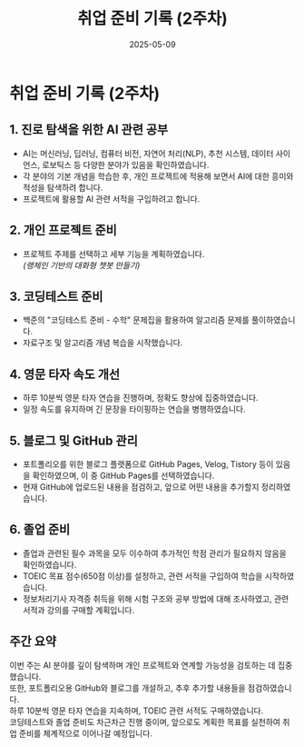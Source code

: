 ﻿---
title: "취업 준비 기록 (2주차)"
date: 2025-05-09
layout: post
categories: [취업준비]
tags: [AI, 코딩테스트, 졸업준비, 타자연습, 프로젝트, GitHub]
---

# 취업 준비 기록 (2주차)


## 1. 진로 탐색을 위한 AI 관련 공부

- AI는 머신러닝, 딥러닝, 컴퓨터 비전, 자연어 처리(NLP), 추천 시스템, 데이터 사이언스, 로보틱스 등 다양한 분야가 있음을 확인하였습니다.
- 각 분야의 기본 개념을 학습한 후, 개인 프로젝트에 적용해 보면서 AI에 대한 흥미와 적성을 탐색하려 합니다.
- 프로젝트에 활용할 AI 관련 서적을 구입하려고 합니다.


## 2. 개인 프로젝트 준비

- 프로젝트 주제를 선택하고 세부 기능을 계획하였습니다.  
  _(랭체인 기반의 대화형 챗봇 만들기)_


## 3. 코딩테스트 준비

- 백준의 "코딩테스트 준비 - 수학" 문제집을 활용하여 알고리즘 문제를 풀이하였습니다.
- 자료구조 및 알고리즘 개념 복습을 시작했습니다.


## 4. 영문 타자 속도 개선

- 하루 10분씩 영문 타자 연습을 진행하며, 정확도 향상에 집중하였습니다.
- 일정 속도를 유지하며 긴 문장을 타이핑하는 연습을 병행하였습니다.




## 5. 블로그 및 GitHub 관리

- 포트폴리오를 위한 블로그 플랫폼으로 GitHub Pages, Velog, Tistory 등이 있음을 확인하였으며, 이 중 GitHub Pages를 선택하였습니다.
- 현재 GitHub에 업로드된 내용을 점검하고, 앞으로 어떤 내용을 추가할지 정리하였습니다.




## 6. 졸업 준비

- 졸업과 관련된 필수 과목을 모두 이수하여 추가적인 학점 관리가 필요하지 않음을 확인하였습니다.
- TOEIC 목표 점수(650점 이상)를 설정하고, 관련 서적을 구입하여 학습을 시작하였습니다.
- 정보처리기사 자격증 취득을 위해 시험 구조와 공부 방법에 대해 조사하였고, 관련 서적과 강의를 구매할 계획입니다.




## 주간 요약

이번 주는 AI 분야를 깊이 탐색하며 개인 프로젝트와 연계할 가능성을 검토하는 데 집중했습니다.  
또한, 포트폴리오용 GitHub와 블로그를 개설하고, 추후 추가할 내용들을 점검하였습니다.  
하루 10분씩 영문 타자 연습을 지속하며, TOEIC 관련 서적도 구매하였습니다.  
코딩테스트와 졸업 준비도 차근차근 진행 중이며, 앞으로도 계획한 목표를 실천하여 취업 준비를 체계적으로 이어나갈 예정입니다.
